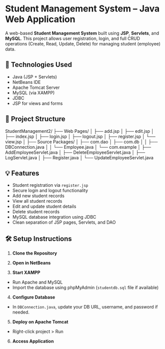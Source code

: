 


# Student Management System – Java Web Application

A web-based **Student Management System** built using **JSP**, **Servlets**, and **MySQL**. This project allows user registration, login, and full CRUD operations (Create, Read, Update, Delete) for managing student (employee) data.

## 🔧 Technologies Used

- Java (JSP + Servlets)
- NetBeans IDE
- Apache Tomcat Server
- MySQL (via XAMPP)
- JDBC
- JSP for views and forms

## 📁 Project Structure

StudentManagement2/ ├── Web Pages/ │ ├── add.jsp │ ├── edit.jsp │ ├── index.jsp │ ├── login.jsp │ ├── logout.jsp │ ├── register.jsp │ └── view.jsp │ ├── Source Packages/ │ ├── com.dao │ ├── com.db │ │ ├── DBConnection.java │ │ └── Employee.java │ └── com.example │ ├── AddEmployeeServlet.java │ ├── DeleteEmployeeServlet.java │ ├── LogServlet.java │ ├── Register.java │ └── UpdateEmployeeServlet.java


## 💡 Features

- Student registration via `register.jsp`
- Secure login and logout functionality
- Add new student records
- View all student records
- Edit and update student details
- Delete student records
- MySQL database integration using JDBC
- Clean separation of JSP pages, Servlets, and DAO

## 🛠 Setup Instructions

1. **Clone the Repository**


2. **Open in NetBeans**

3. **Start XAMPP**
- Run Apache and MySQL
- Import the database using phpMyAdmin (`studentdb.sql` file if available)

4. **Configure Database**
- In `DBConnection.java`, update your DB URL, username, and password if needed.

5. **Deploy on Apache Tomcat**
- Right-click project > Run

6. **Access Application**
